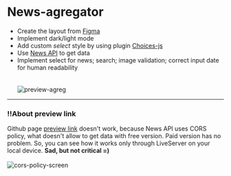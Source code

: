 # News-agregator
- Create the layout from [Figma](https://www.figma.com/file/RoVKEmePmyt5Ef7YJCOHMw/NEWS-(Intensive)?node-id=0%3A1)<br>
- Implement dark/light mode <br>
- Add custom *select* style by using plugin [Choices-js](https://github.com/Choices-js/Choices)<br>
- Use [News API](https://newsapi.org/) to get data<br>
- Implement select for news; search; image validation; correct input date for human readability<br>
<br><br>
![preview-agreg](https://user-images.githubusercontent.com/39487464/160143211-92cf22bb-e4cc-4d26-8435-71a9b78b62dd.gif)
------------------------------
### !!About preview link
Github page [preview link](https://pesukarhutg.github.io/news-agregator/) doesn't work, because News API uses CORS policy, what doesn't allow to get data with free version. Paid version has no problem. So, you can see how it works only through LiveServer on your local device. **Sad, but not critical =)**<br><br>
![cors-policy-screen](https://user-images.githubusercontent.com/39487464/160104500-e5e74a5b-5dcd-4455-a0c7-9bcafb6f92da.png)


